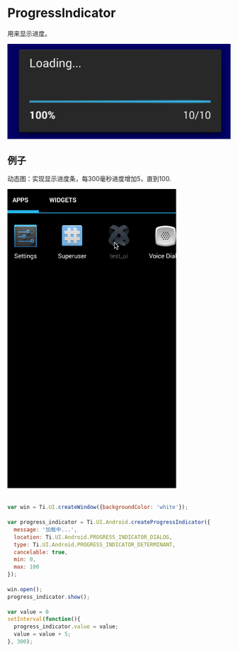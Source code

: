 # ProgressIndicator

用来显示进度。

![ProgressIndicator](/images/ui_progress_indicator_static.png)

## 例子

动态图：实现显示进度条，每300毫秒进度增加5，直到100.

![android](/images/ui_progress_indicator.gif)

```js

var win = Ti.UI.createWindow({backgroundColor: 'white'});

var progress_indicator = Ti.UI.Android.createProgressIndicator({
  message: '加载中...',
  location: Ti.UI.Android.PROGRESS_INDICATOR_DIALOG,
  type: Ti.UI.Android.PROGRESS_INDICATOR_DETERMINANT,
  cancelable: true,
  min: 0,
  max: 100
});

win.open();
progress_indicator.show();

var value = 0
setInterval(function(){
  progress_indicator.value = value;
  value = value + 5;
}, 300);
```

